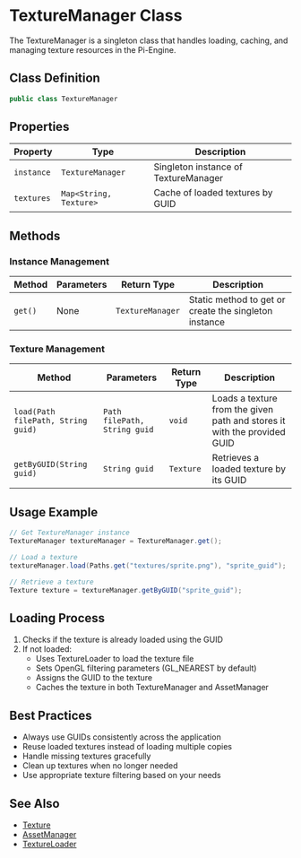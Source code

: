 # TextureManager Class

The TextureManager is a singleton class that handles loading, caching, and managing texture resources in the Pi-Engine.

## Class Definition

```java
public class TextureManager
```

## Properties

| Property | Type | Description |
|----------|------|-------------|
| `instance` | `TextureManager` | Singleton instance of TextureManager |
| `textures` | `Map<String, Texture>` | Cache of loaded textures by GUID |

## Methods

### Instance Management

| Method | Parameters | Return Type | Description |
|--------|------------|-------------|-------------|
| `get()` | None | `TextureManager` | Static method to get or create the singleton instance |

### Texture Management

| Method | Parameters | Return Type | Description |
|--------|------------|-------------|-------------|
| `load(Path filePath, String guid)` | `Path filePath, String guid` | `void` | Loads a texture from the given path and stores it with the provided GUID |
| `getByGUID(String guid)` | `String guid` | `Texture` | Retrieves a loaded texture by its GUID |

## Usage Example

```java
// Get TextureManager instance
TextureManager textureManager = TextureManager.get();

// Load a texture
textureManager.load(Paths.get("textures/sprite.png"), "sprite_guid");

// Retrieve a texture
Texture texture = textureManager.getByGUID("sprite_guid");
```

## Loading Process

1. Checks if the texture is already loaded using the GUID
2. If not loaded:
   - Uses TextureLoader to load the texture file
   - Sets OpenGL filtering parameters (GL_NEAREST by default)
   - Assigns the GUID to the texture
   - Caches the texture in both TextureManager and AssetManager

## Best Practices

- Always use GUIDs consistently across the application
- Reuse loaded textures instead of loading multiple copies
- Handle missing textures gracefully
- Clean up textures when no longer needed
- Use appropriate texture filtering based on your needs

## See Also

- [Texture](../Render/Texture.md)
- [AssetManager](AssetManager.md)
- [TextureLoader](../IO/TextureLoader.md)
